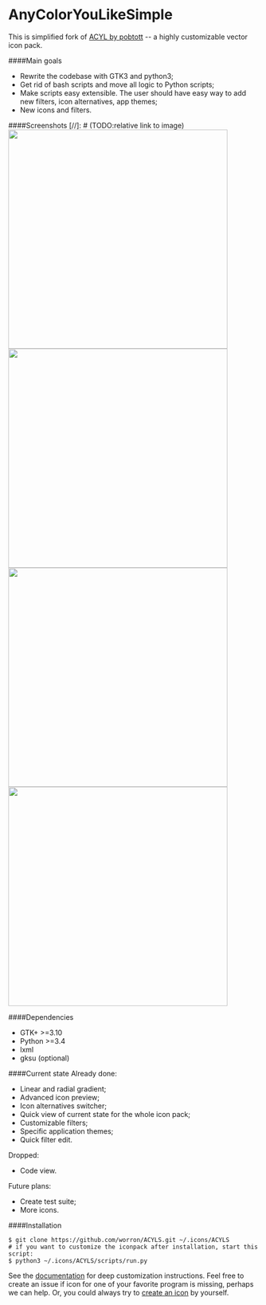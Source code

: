 # AnyColorYouLikeSimple
This is simplified fork of [ACYL by pobtott](http://gnome-look.org/content/show.php/?content=102435) -- a highly customizable vector icon pack.

####Main goals
* Rewrite the codebase with GTK3 and python3;
* Get rid of bash scripts and move all logic to Python scripts;
* Make scripts easy extensible. The user should have easy way to add new filters, icon alternatives, app themes;
* New icons and filters.

####Screenshots
[//]: # (TODO:relative link to image)
<img src="https://github.com/worron/ACYLS/wiki/images/Screenshot-1.png" width="440"> <img src="https://github.com/worron/ACYLS/wiki/images/Screenshot-2.png" width="440">
<img src="https://github.com/worron/ACYLS/wiki/images/Screenshot-3.png" width="440"> <img src="https://github.com/worron/ACYLS/wiki/images/Screenshot-4.png" width="440">

####Dependencies
* GTK+ >=3.10
* Python >=3.4
* lxml
* gksu (optional)

####Current state
Already done:
* Linear and radial gradient;
* Advanced icon preview;
* Icon alternatives switcher;
* Quick view of current state for the whole icon pack;
* Customizable filters;
* Specific application themes;
* Quick filter edit.

Dropped:
* Code view.

Future plans:
* Create test suite;
* More icons.

####Installation
```shell
$ git clone https://github.com/worron/ACYLS.git ~/.icons/ACYLS
# if you want to customize the iconpack after installation, start this script:
$ python3 ~/.icons/ACYLS/scripts/run.py
```

See the [documentation](https://github.com/worron/ACYLS/wiki) for deep customization instructions. Feel free to create an issue if icon for one of your favorite program is missing, perhaps we can help. Or, you could always try to [create an icon](https://github.com/worron/ACYLS/wiki/Create-new-icon) by yourself.
